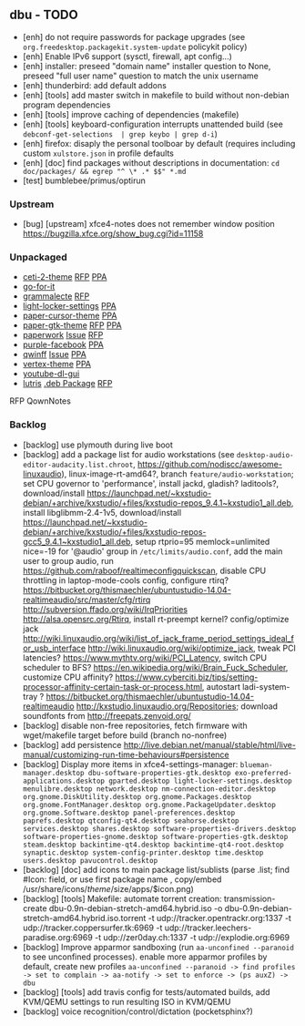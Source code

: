 ## dbu - TODO

 * [enh] do not require passwords for package upgrades (see `org.freedesktop.packagekit.system-update` policykit policy)
 * [enh] Enable IPv6 support (sysctl, firewall, apt config...)
 * [enh] installer: preseed "domain name" installer question to None, preseed "full user name" question to match the unix username
 * [enh] thunderbird: add default addons
 * [enh] [tools] add master switch in makefile to build without non-debian program dependencies
 * [enh] [tools] improve caching of dependencies (makefile)
 * [enh] [tools] keyboard-configuration interrupts unattended build (see `debconf-get-selections  | grep keybo | grep d-i`)
 * [enh] firefox: disaply the personal toolboar by default (requires including custom `xulstore.json` in profile defaults
 * [enh] [doc] find packages without descriptions in documentation: `cd doc/packages/ && egrep "^ \* .* $$" *.md`
* [test] bumblebee/primus/optirun

### Upstream

 * [bug] [upstream] xfce4-notes does not remember window position https://bugzilla.xfce.org/show_bug.cgi?id=11158

### Unpackaged

 * [ceti-2-theme](https://github.com/horst3180/Ceti-2-theme) [RFP](http://bugs.debian.org/cgi-bin/bugreport.cgi?bug=862402) [PPA](http://download.opensuse.org/repositories/home:/Horst3180/Debian_8.0/all/)
 * [go-for-it](https://github.com/mank319/Go-For-It)
 * [grammalecte](https://www.dicollecte.org/grammalecte/telecharger.php) [RFP](http://bugs.debian.org/860579)
 * [light-locker-settings](https://launchpad.net/light-locker-settings) [PPA](http://archive.ubuntu.com/ubuntu/pool/universe/l/light-locker-settings/)
 * [paper-cursor-theme](https://github.com/snwh/paper-cursor-theme) [PPA](http://ppa.launchpad.net/snwh/pulp/ubuntu/pool/main/p/)
 * [paper-gtk-theme](https://github.com/snwh/paper-gtk-theme) [RFP](http://bugs.debian.org/cgi-bin/bugreport.cgi?bug=862403) [PPA](http://ppa.launchpad.net/snwh/pulp/ubuntu/pool/main/p/)
 * [paperwork](https://github.com/openpaperwork/paperwork/) [Issue](https://github.com/openpaperwork/paperwork/issues/466) [RFP](https://bugs.debian.org/721287)
 * [purple-facebook](https://github.com/dequis/purple-facebook/wiki) [PPA](http://download.opensuse.org/repositories/home:/jgeboski/Debian_9.0/amd64/)
 * [qwinff](https://qwinff.github.io/) [Issue](https://github.com/qwinff/qwinff/issues/18) [PPA](http://ppa.launchpad.net/lzh9102/qwinff/ubuntu/pool/main/q/)
 * [vertex-theme](https://github.com/horst3180/Vertex-theme) [PPA](http://download.opensuse.org/repositories/home:/Horst3180/Debian_8.0/all/)
 * [youtube-dl-gui](https://github.com/MrS0m30n3/youtube-dl-gui/releases)
 * [lutris](https://lutris.net/) [.deb Package](https://download.opensuse.org/repositories/home:/strycore/Debian_9.0/amd64/) [RFP](https://bugs.debian.org/cgi-bin/bugreport.cgi?bug=754129)


RFP QownNotes



### Backlog

 * [backlog] use plymouth during live boot
 * [backlog] add a package list for audio workstations (see `desktop-audio-editor-audacity.list.chroot`, https://github.com/nodiscc/awesome-linuxaudio), linux-image-rt-amd64?, branch `feature/audio-workstation`; set CPU governor to 'performance', install jackd, gladish? laditools?, download/install https://launchpad.net/~kxstudio-debian/+archive/kxstudio/+files/kxstudio-repos_9.4.1~kxstudio1_all.deb, install libglibmm-2.4-1v5, download/install https://launchpad.net/~kxstudio-debian/+archive/kxstudio/+files/kxstudio-repos-gcc5_9.4.1~kxstudio1_all.deb, setup rtprio=95 memlock=unlimited nice=-19 for '@audio' group in `/etc/limits/audio.conf`, add the main user to group audio, run https://github.com/raboof/realtimeconfigquickscan, disable CPU throttling in laptop-mode-cools config, configure rtirq? https://bitbucket.org/thismaechler/ubuntustudio-14.04-realtimeaudio/src/master/cfg/rtirq http://subversion.ffado.org/wiki/IrqPriorities http://alsa.opensrc.org/Rtirq, install rt-preempt kernel? config/optimize jack http://wiki.linuxaudio.org/wiki/list_of_jack_frame_period_settings_ideal_for_usb_interface http://wiki.linuxaudio.org/wiki/optimize_jack, tweak PCI latencies? https://www.mythtv.org/wiki/PCI_Latency, switch CPU scheduler to BFS? https://en.wikipedia.org/wiki/Brain_Fuck_Scheduler, customize CPU affinity? https://www.cyberciti.biz/tips/setting-processor-affinity-certain-task-or-process.html, autostart ladi-system-tray ? https://bitbucket.org/thismaechler/ubuntustudio-14.04-realtimeaudio http://kxstudio.linuxaudio.org/Repositories; download soundfonts from http://freepats.zenvoid.org/
 * [backlog] disable non-free repositories, fetch firmware with wget/makefile target before build (branch no-nonfree)
 * [backlog] add persistence http://live.debian.net/manual/stable/html/live-manual/customizing-run-time-behaviours#persistence
 * [backlog] Display more items in xfce4-settings-manager: `blueman-manager.desktop dbu-software-properties-gtk.desktop exo-preferred-applications.desktop gparted.desktop light-locker-settings.desktop menulibre.desktop network.desktop nm-connection-editor.desktop org.gnome.DiskUtility.desktop org.gnome.Packages.desktop org.gnome.FontManager.desktop org.gnome.PackageUpdater.desktop org.gnome.Software.desktop panel-preferences.desktop paprefs.desktop qtconfig-qt4.desktop seahorse.desktop services.desktop shares.desktop software-properties-drivers.desktop software-properties-gnome.desktop software-properties-gtk.desktop steam.desktop backintime-qt4.desktop backintime-qt4-root.desktop synaptic.desktop system-config-printer.desktop time.desktop users.desktop pavucontrol.desktop`
 * [backlog] [doc] add icons to main package list/sublists (parse .list; find #Icon: field, or use first package name , copy/embed /usr/share/icons/$theme/$size/apps/$icon.png)
 * [backlog] [tools] Makefile: automate torrent creation: transmission-create dbu-0.9n-debian-stretch-amd64.hybrid.iso -o dbu-0.9n-debian-stretch-amd64.hybrid.iso.torrent -t  udp://tracker.opentrackr.org:1337 -t  udp://tracker.coppersurfer.tk:6969   -t udp://tracker.leechers-paradise.org:6969 -t  udp://zer0day.ch:1337 -t  udp://explodie.org:6969
 * [backlog] Improve apparmor sandboxing (run `aa-unconfined --paranoid` to see unconfined processes). enable more apparmor profiles by default, create new profiles `aa-unconfined --paranoid -> find profiles -> set to complain -> aa-notify -> set to enforce -> (ps auxZ) -> dbu`
 * [backlog] [tools] add travis config for tests/automated builds, add KVM/QEMU settings to run resulting ISO in KVM/QEMU
 * [backlog] voice recognition/control/dictation (pocketsphinx?)